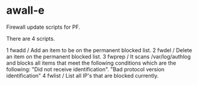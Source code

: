 # awall-e
Firewall update scripts for PF.

There are 4 scripts.

1 fwadd / Add an item to be on the permanent blocked list.
2 fwdel / Delete an item on the permanent blocked list.
3 fwprep / It scans /var/log/authlog and blocks all items that meet the following conditions which are the following:
 "Did not receive identification".
 "Bad protocol version identification"
4 fwlist / List all IP's that are blocked currently.
 
